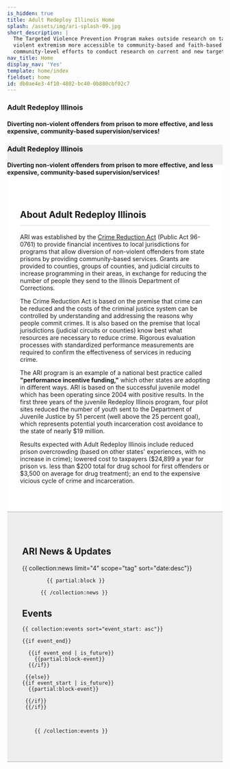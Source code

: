 ```yaml
---
is_hidden: true
title: Adult Redeploy Illinois Home
splash: /assets/img/ari-splash-09.jpg
short_description: |
  The Targeted Violence Prevention Program makes outside research on targeted violence prevention and countering
  violent extremism more accessible to community-based and faith-based organizations. TVPP can also partner with
  community-level efforts to conduct research on current and new targeted violence prevention programs.
nav_title: Home
display_nav: 'Yes'
template: home/index
fieldset: home
id: db0ae4e3-4f10-4802-bc40-0b880cbf02c7
---
```


<style>
  .bootstrap-select {
    font-family: 'Lato', sans-serif;
    font-weight: 900 !important;
    font-size: 18px !important;
}
.bootstrap-select.btn-group .dropdown-menu {
    font-size: 14px;
    font-family: 'Lato', sans-serif;
    font-weight: 700 !important;
}
.factsheet {display: none}

.nav>li {
    font-family: 'Lato', sans-serif;
    font-weight: 900;
    text-transform: uppercase;
}
.nav>li>a {
    position: relative;
    display: block;
    padding: 10px 15px;
    color: #aaa;
}

/* .nav-tabs>li.active>a, .nav-tabs>li.active>a:focus, .nav-tabs>li.active>a:hover {
    color: #068587;
    cursor: default;
    background-color: #fff;
    border: 1px solid #ddd;
    border-bottom-color: transparent;
}

.tab-pane {padding: 30px 10px 30px 10px}

.tab-panel {padding-right: 25px} */

@media (min-width: 768px) {
  .table-row {
    display: table;
    table-layout: fixed;
  }

  .table-row [class^="col-"] {
    display: table-cell;
    float: none;
  }
}


</style>

<!-- Splash image -->

<div class="homeHero hidden-sm hidden-xs" {{if get:splash}}style="background-image: url('/assets/img/ari-splash-0{{get:splash}}.jpg');"{{else}}style="background-image: url({{splash}});"{{/if}}>
  <div class="homeHeader">
    <h3> Adult Redeploy Illinois</h3>
    <h4> Diverting non-violent offenders from prison to more effective, and less expensive,
community-based supervision/services!</h4>
  </div>
</div>

<div style="background: #eee" class="homeHero mobile hidden-md hidden-lg">
  <div class="text-center">
    <h3> Adult Redeploy Illinois</h3>
    <h4> Diverting non-violent offenders from prison to more effective, and less expensive,
community-based supervision/services!</h4>
  </div>
</div>

<!-- <section style="margin-top: 0px;" class="hidden-xs hidden-sm">
<div class="container-fluid">

<div class="row table-row">
      <div class="col-sm-12 col-md-4 col-lg-4 hoverBox">
        <a href="/our-approach">
          <div class="service-inner">
            <h6 class="entry-title">Key Components</h6>
            <ul style="text-align: left">
    <li>Assessment of risk, needs and assets</li>
    <li>Evidence-based and promising practices</li>
    <li>Performance measurement and evaluation</li>
    <li>Annual report to Governor and General Assembly</li>
</ul>
          </div>
        </a>
      </div>
      <div class="col-sm-12 col-md-4 col-lg-4 hoverBox">
        <a href="/research">
          <div class="service-inner">

  <h6 class="entry-title">Local Programs</h6>
            <ul style="text-align: left">
    <li>27 Problem-solving courts
        <ul>
            <li>22 Drug courts</li>
            <li>5 Mental health courts (2 with veteran treatment track)</li>
        </ul>
    </li>
    <li>12 Intensive supervision probation with services programs (1 HOPE probation)</li>
</ul>
          </div>
        </a>
      </div>
      <div class="col-sm-12 col-md-4 col-lg-4 hoverBox">
        <a href="/resources">
          <div class="service-inner">

   <h6 class="entry-title">Results</h6>
            <ul style="text-align: left">
    <li>Reduced prison over-crowding</li>
    <li>Lower costs to taxpayers</li>
    <li>End to the expensive and vicious cycle of crime and incarceration</li>
</ul>
          </div>
        </a>
      </div>




</div>


</div>
</section> -->

<section style="margin-top: -45px">
<div style="background: #fff;">
        <div class="container" style="padding: 75px 30px 50px 30px">
            <div class="row">
                <div class="col-md-12">
                <h1 class="h2" style="padding-bottom: 12px; border-bottom: 1px solid #ddd;">About Adult Redeploy Illinois</h1>
            <p>ARI was established by the <a href="http://www.ilga.gov/legislation/publicacts/fulltext.asp?Name=096-0761">Crime Reduction Act</a> (Public Act 96-0761) to provide financial incentives to local jurisdictions for programs that allow diversion of non-violent offenders from state prisons by providing community-based services. Grants are provided to counties, groups of counties, and judicial circuits to increase programming in their areas, in exchange for reducing the number of people they send to the Illinois Department of Corrections.</p>

<p>The Crime Reduction Act is based on the premise that crime can be reduced and the costs of the criminal justice system can be controlled by understanding and addressing the reasons why people commit crimes. It is also based on the premise that local jurisdictions (judicial circuits or counties) know best what resources are necessary to reduce crime. Rigorous evaluation processes with standardized performance measurements are required to confirm the effectiveness of services in reducing crime. </p>

<p>The ARI program is an example of a national best practice called <strong>"performance incentive funding,"</strong> which other states are adopting in different ways. ARI is based on the successful juvenile model which has been operating since 2004 with positive results. In the first three years of the juvenile Redeploy Illinois program, four pilot sites reduced the number of youth sent to the Department of Juvenile Justice by 51 percent (well above the 25 percent goal), which represents potential youth incarceration cost avoidance to the state of nearly $19 million. </p>

<p>Results expected with Adult Redeploy Illinois include reduced prison overcrowding (based on other states' experiences, with no increase in crime); lowered cost to taxpayers ($24,899 a year for prison vs. less than $200 total for drug school for first offenders or $3,500 on average for drug treatment); an end to the expensive vicious cycle of crime and incarceration. </p>
                </div>
              </div>
            </div>
            </div>

</section>

 <!-- <section style="padding-top: 30px; border-top: 1px solid #eee">
  <div style="background: #ffffff;">
        <div class="container-fluid" style="padding: 0px 30px 50px 30px">
            <div class="row">
                <div class="col-md-6 hidden-xs hidden-sm">
                    <div id="chart-container">Map will load here!</div>
                </div>
                <div class="col-md-6">
                    <div class="text-center">
                        <div style="color: #444; font-family: 'Lato', sans-serif; font-weight: 900; margin-bottom: 15px; margin-top: 20px;">Display ARI Fact Sheet</div>
<select class="selectpicker" style="font-size: 14px; font-family: 'Lato', sans-serif !important" title="Choose one of the following...">
                        <optgroup label="Adult Redeploy Illinois Sites" style="font-family: 'Lato', sans-serif !important;">
                        
<option value="2nd Judicial Circuit">2nd Judicial Circuit</option>
                        <option value="Boone County">Boone County</option>
                        <option value="Cook County">Cook County</option>
                        <option value="DuPage County">DuPage County</option>
                            
                          
  </optgroup>
                        
</select>
      </div>


<div class="local-program-description well" style="margin-top: 60px; font-family: 'Lato' ,sans-serif">
<p>As of June 2017, Adult Redeploy Illinois has <strong>20 local sites</strong> operating <strong>39 diversion programs</strong> serving <strong>39 counties</strong>. </p><p>Additionally, ARI funds planning in areas covering <strong>10 additional counties</strong>.</p>

</div>
  <div class="panel panel-default factsheet" style="margin-top: 30px">
                        <div class="panel-heading">
                            <div class="panel-title" style="font-weight: 900; text-transform: uppercase"></div>
                        </div>
                        <div class="panel-body">
                            <div class="panel-text"></div>
                        </div>
                    </div>



  </div>
            </div>
        </div>
    </div>

  </section> -->

  <div id="Illinois" class="__vue-root"></div>

<section style="background: #eee; border-top: 1px solid #aaa; border-bottom: 1px solid #aaa;">
<div class="container-fluid" style=" padding-top: 50px; padding-bottom: 50px">
 <div class="row">
 <div class="col-md-6" style="padding-left: 35px; padding-right: 35px">
 <h1 class="h2">ARI News & Updates</h1>
  <article class="list">
          {{ collection:news limit="4" scope="tag" sort="date:desc"}} 
          
            {{ partial:block }}
          
          {{ /collection:news }}
   </article>

</div>

<div class="col-md-6" style="padding-left: 35px; padding-right: 35px">

 <h1 class="h2">Events</h1>

 <article class="list">
    
    {{ collection:events sort="event_start: asc"}}

    {{if event_end}}

      {{if event_end | is_future}}
        {{partial:block-event}}
      {{/if}}

     {{else}}
    {{if event_start | is_future}}
      {{partial:block-event}}

     {{/if}}
     {{/if}}



        {{ /collection:events }}

</article>
  </div>

</div>

</div>

  </div>
  </div>

  </section>

